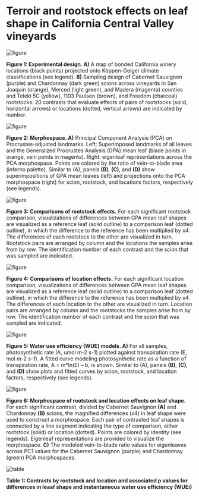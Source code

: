 # Terroir and rootstock effects on leaf shape in California Central Valley vineyards

![figure](https://github.com/DanChitwood/terroir_and_rootstock/blob/main/figures/Fig01_exp_design.jpg)

**Figure 1: Experimental design. A)** A map of bonded California winery locations (black points) projected onto Köppen-Geiger climate classifications (see legend). **B)** Sampling design of Cabernet Sauvignon (purple) and Chardonnay (dark green) scions across vineyards in San Joaquin (orange), Merced (light green), and Madera (magenta) counties and Teleki 5C (yellow), 1103 Paulsen (brown), and Freedom (charcoal) rootstocks. 20 contrasts that evaluate effects of pairs of rootstocks (solid, horizontal arrows) or locations (dotted, vertical arrows) are indicated by number.

![figure](https://github.com/DanChitwood/terroir_and_rootstock/blob/main/figures/Fig02_morphospace.jpg)

**Figure 2: Morphospace. A)** Principal Component Analysis (PCA) on Procrustes-adjusted landmarks. Left: Superimposed landmarks of all leaves and the Generalized Procrustes Analysis (GPA) mean leaf (blade points in orange, vein points in magenta). Right: eigenleaf representations across the PCA morphospace. Points are colored by the ratio of vein-to-blade area (inferno palette). Similar to (A), panels **(B)**, **(C)**, and **(D)** show superimpositions of GPA mean leaves (left) and projections onto the PCA morphospace (right) for scion, rootstock, and locations factors, respectively (see legends).

![figure](https://github.com/DanChitwood/terroir_and_rootstock/blob/main/figures/Fig03_rootstock_shape_comparison.jpg)

**Figure 3: Comparisons of rootstock effects.** For each significant rootstock comparison, visualizations of differences between GPA mean leaf shapes are visualized as a reference leaf (solid outline) to a comparison leaf (dotted outline), in which the difference to the reference has been multiplied by x4. The differences of each rootstock to the other are visualized in turn. Rootstock pairs are arranged by column and the locations the samples arise from by row. The identification number of each contrast and the scion that was sampled are indicated. 

![figure](https://github.com/DanChitwood/terroir_and_rootstock/blob/main/figures/Fig04_location_shape_comparison.jpg)

**Figure 4: Comparisons of location effects.** For each significant location comparison, visualizations of differences between GPA mean leaf shapes are visualized as a reference leaf (solid outline) to a comparison leaf (dotted outline), in which the difference to the reference has been multiplied by x4. The differences of each location to the other are visualized in turn. Location pairs are arranged by column and the rootstocks the samples arise from by row. The identification number of each contrast and the scion that was sampled are indicated. 

![figure](https://github.com/DanChitwood/terroir_and_rootstock/blob/main/figures/Fig05_physiology.jpg)

**Figure 5: Water use efficiency (WUE) models. A)** For all samples, photosynthetic rate (A, umol m-2 s-1) plotted against transpiration rate (E, mol m-2 s-1). A fitted curve modeling photosynthetic rate as a function of transpiration rate, A = m*ln(E) – b, is shown. Similar to (A), panels **(B)**, **(C)**, and **(D)** show plots and fitted curves by scion, rootstock, and location factors, respectively (see legends).

![figure](https://github.com/DanChitwood/terroir_and_rootstock/blob/main/figures/Fig06_PCA_differences.jpg)

**Figure 6: Morphospace of rootstock and location effects on leaf shape.** For each significant contrast, divided by Cabernet Sauvignon **(A)** and Chardonnay **(B)** scions, the magnified differences (x4) in leaf shape were used to construct a morphospace. Each pair of contrasted leaf shapes is connected by a line segment indicating the type of comparison, either rootstock (solid) or location (dotted). Points are colored by identity (see legends). Eigenleaf representations are provided to visualize the morphospace. **C)** The modeled vein-to-blade ratio values for eigenleaves across PC1 values for the Cabernet Sauvignon (purple) and Chardonnay (green) PCA morphospaces.

![table](https://github.com/DanChitwood/terroir_and_rootstock/blob/main/figures/Table01.png)

**Table 1: Contrasts by rootstock and location and associated p values for differences in leaaf shape and instantaneous water use efficiency (WUEi)**

